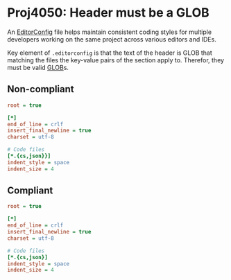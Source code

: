 # Proj4050: Header must be a GLOB
An [EditorConfig](https://editorconfig.org/) file helps maintain consistent coding
styles for multiple developers working on the same project across various
editors and IDEs.

Key element of `.editorconfig` is that the text of the header is GLOB that
matching the files the key-value pairs of the section apply to. Therefor,
they must be valid [GLOB](https://spec.editorconfig.org/#glob-expressions)s.

## Non-compliant
``` INI
root = true

[*]
end_of_line = crlf
insert_final_newline = true
charset = utf-8

# Code files
[*.{cs,json}}]
indent_style = space
indent_size = 4
```

## Compliant
``` INI
root = true

[*]
end_of_line = crlf
insert_final_newline = true
charset = utf-8

# Code files
[*.{cs,json}]
indent_style = space
indent_size = 4
```